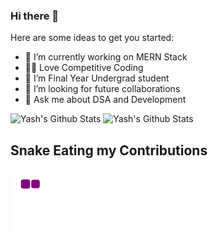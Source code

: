 ### Hi there 👋
Here are some ideas to get you started:

- 🔭 I’m currently working on MERN Stack
- ✍🏻 Love Competitive Coding
- 🌱 I’m Final Year Undergrad student
- 👯 I’m looking for future collaborations
- 💬 Ask me about DSA and Development


<div>
  <img src="https://github-readme-streak-stats.herokuapp.com/?user=YashPrakash07&show_icons=true&hide_border=true&theme=dark" alt="Yash's Github Stats" />
  <img alt="Yash's Github Stats" src="https://github-readme-stats.vercel.app/api?username=YashPrakash07&count_private=true&show_icons=true&hide_border=true&theme=dark" />
</div>

## Snake Eating my Contributions

![snake gif](https://github.com/YashPrakash07/YashPrakash07/blob/output/github-contribution-grid-snake.gif)
